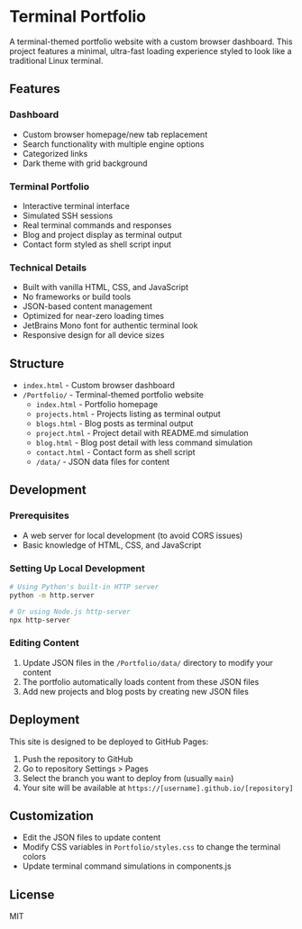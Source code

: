 # Terminal Portfolio

A terminal-themed portfolio website with a custom browser dashboard. This project features a minimal, ultra-fast loading experience styled to look like a traditional Linux terminal.

## Features

### Dashboard

- Custom browser homepage/new tab replacement
- Search functionality with multiple engine options
- Categorized links
- Dark theme with grid background

### Terminal Portfolio

- Interactive terminal interface
- Simulated SSH sessions
- Real terminal commands and responses
- Blog and project display as terminal output
- Contact form styled as shell script input

### Technical Details

- Built with vanilla HTML, CSS, and JavaScript
- No frameworks or build tools
- JSON-based content management
- Optimized for near-zero loading times
- JetBrains Mono font for authentic terminal look
- Responsive design for all device sizes

## Structure

- `index.html` - Custom browser dashboard
- `/Portfolio/` - Terminal-themed portfolio website
  - `index.html` - Portfolio homepage
  - `projects.html` - Projects listing as terminal output
  - `blogs.html` - Blog posts as terminal output
  - `project.html` - Project detail with README.md simulation
  - `blog.html` - Blog post detail with less command simulation
  - `contact.html` - Contact form as shell script
  - `/data/` - JSON data files for content

## Development

### Prerequisites

- A web server for local development (to avoid CORS issues)
- Basic knowledge of HTML, CSS, and JavaScript

### Setting Up Local Development

```bash
# Using Python's built-in HTTP server
python -m http.server

# Or using Node.js http-server
npx http-server
```

### Editing Content

1. Update JSON files in the `/Portfolio/data/` directory to modify your content
2. The portfolio automatically loads content from these JSON files
3. Add new projects and blog posts by creating new JSON files

## Deployment

This site is designed to be deployed to GitHub Pages:

1. Push the repository to GitHub
2. Go to repository Settings > Pages
3. Select the branch you want to deploy from (usually `main`)
4. Your site will be available at `https://[username].github.io/[repository]`

## Customization

- Edit the JSON files to update content
- Modify CSS variables in `Portfolio/styles.css` to change the terminal colors
- Update terminal command simulations in components.js

## License

MIT
